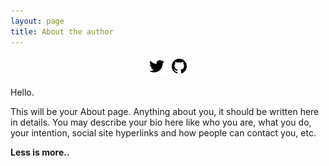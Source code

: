```yaml
---
layout: page
title: About the author
---
```


<center>
<a href="https://www.twitter.com/Sim4n6" target="_blank"><img src="/assets/twitter.png"></a>
<a href="https://github.com/Sim4n6" target="_blank"><img src="/assets/github.png"></a>
</center>

Hello.

This will be your About page. Anything about you, it should be written here in details. You may describe your bio here like who you are, what you do, your intention, social site hyperlinks and how people can contact you, etc.


**Less is more..**


